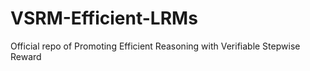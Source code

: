 # VSRM-Efficient-LRMs
Official repo of Promoting Efficient Reasoning with Verifiable Stepwise Reward
